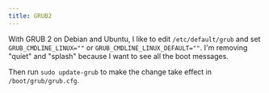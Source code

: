 ```yaml
---
title: GRUB2
---
```

With GRUB 2 on Debian and Ubuntu, I like to edit `/etc/default/grub` and set
`GRUB_CMDLINE_LINUX=""` or `GRUB_CMDLINE_LINUX_DEFAULT=""`. I'm removing "quiet" and "splash"
because I want to see all the boot messages.

Then run `sudo update-grub` to make the change take effect in `/boot/grub/grub.cfg`.
